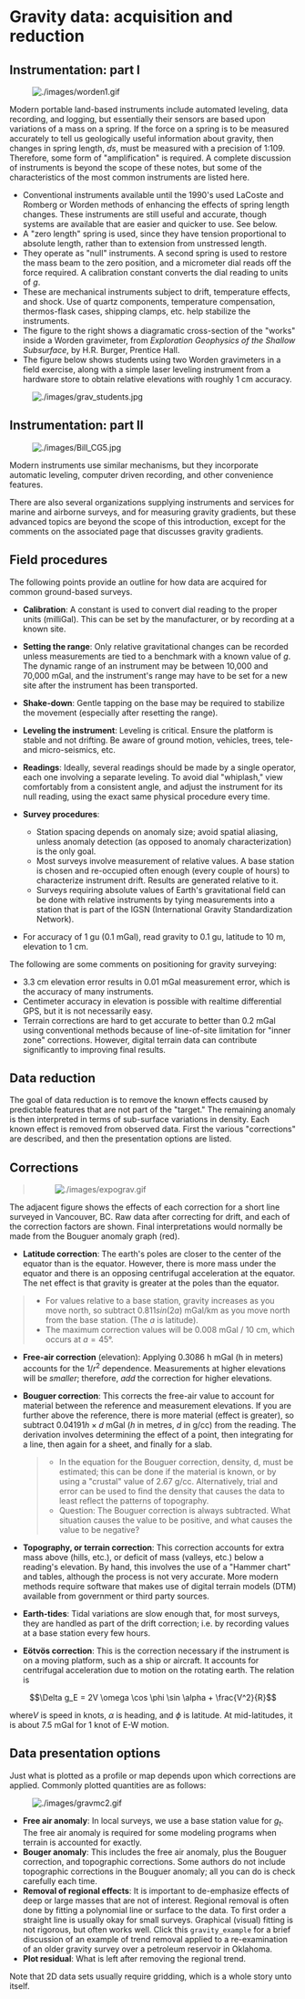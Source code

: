 # Gravity data: acquisition and reduction

## Instrumentation: part I

<figure class="align-center">
<img src="./images/worden1.gif" alt="./images/worden1.gif" />
</figure>

Modern portable land-based instruments include automated leveling, data
recording, and logging, but essentially their sensors are based upon
variations of a mass on a spring. If the force on a spring is to be
measured accurately to tell us geologically useful information about
gravity, then changes in spring length, $`ds`$, must be measured with a
precision of 1:109. Therefore, some form of "amplification" is required.
A complete discussion of instruments is beyond the scope of these notes,
but some of the characteristics of the most common instruments are
listed here.

- Conventional instruments available until the 1990's used LaCoste and
  Romberg or Worden methods of enhancing the effects of spring length
  changes. These instruments are still useful and accurate, though
  systems are available that are easier and quicker to use. See below.
- A "zero length" spring is used, since they have tension proportional
  to absolute length, rather than to extension from unstressed length.
- They operate as "null" instruments. A second spring is used to restore
  the mass beam to the zero position, and a micrometer dial reads off
  the force required. A calibration constant converts the dial reading
  to units of $`g`$.
- These are mechanical instruments subject to drift, temperature
  effects, and shock. Use of quartz components, temperature
  compensation, thermos-flask cases, shipping clamps, etc. help
  stabilize the instruments.
- The figure to the right shows a diagramatic cross-section of the
  "works" inside a Worden gravimeter, from *Exploration Geophysics of
  the Shallow Subsurface*, by H.R. Burger, Prentice Hall.
- The figure below shows students using two Worden gravimeters in a
  field exercise, along with a simple laser leveling instrument from a
  hardware store to obtain relative elevations with roughly 1 cm
  accuracy.

<figure class="align-center">
<img src="./images/grav_students.jpg"
alt="./images/grav_students.jpg" />
</figure>

## Instrumentation: part II

<figure class="align-right">
<img src="./images/Bill_CG5.jpg" alt="./images/Bill_CG5.jpg" />
</figure>

Modern instruments use similar mechanisms, but they incorporate
automatic leveling, computer driven recording, and other convenience
features.

There are also several organizations supplying instruments and services
for marine and airborne surveys, and for measuring gravity gradients,
but these advanced topics are beyond the scope of this introduction,
except for the comments on the associated page that discusses gravity
gradients.

## Field procedures

The following points provide an outline for how data are acquired for
common ground-based surveys.

- **Calibration**: A constant is used to convert dial reading to the
  proper units (milliGal). This can be set by the manufacturer, or by
  recording at a known site.

- **Setting the range**: Only relative gravitational changes can be
  recorded unless measurements are tied to a benchmark with a known
  value of $`g`$. The dynamic range of an instrument may be between
  10,000 and 70,000 mGal, and the instrument's range may have to be set
  for a new site after the instrument has been transported.

- **Shake-down**: Gentle tapping on the base may be required to
  stabilize the movement (especially after resetting the range).

- **Leveling the instrument**: Leveling is critical. Ensure the platform
  is stable and not drifting. Be aware of ground motion, vehicles,
  trees, tele- and micro-seismics, etc.

- **Readings**: Ideally, several readings should be made by a single
  operator, each one involving a separate leveling. To avoid dial
  "whiplash," view comfortably from a consistent angle, and adjust the
  instrument for its null reading, using the exact same physical
  procedure every time.

- **Survey procedures**:  
  - Station spacing depends on anomaly size; avoid spatial aliasing,
    unless anomaly detection (as opposed to anomaly characterization) is
    the only goal.
  - Most surveys involve measurement of relative values. A base station
    is chosen and re-occupied often enough (every couple of hours) to
    characterize instrument drift. Results are generated relative to it.
  - Surveys requiring absolute values of Earth's gravitational field can
    be done with relative instruments by tying measurements into a
    station that is part of the IGSN (International Gravity
    Standardization Network).

- For accuracy of 1 gu (0.1 mGal), read gravity to 0.1 gu, latitude to
  10 m, elevation to 1 cm.

The following are some comments on positioning for gravity surveying:

- 3.3 cm elevation error results in 0.01 mGal measurement error, which
  is the accuracy of many instruments.
- Centimeter accuracy in elevation is possible with realtime
  differential GPS, but it is not necessarily easy.
- Terrain corrections are hard to get accurate to better than 0.2 mGal
  using conventional methods because of line-of-site limitation for
  "inner zone" corrections. However, digital terrain data can contribute
  significantly to improving final results.

## Data reduction

The goal of data reduction is to remove the known effects caused by
predictable features that are not part of the "target." The remaining
anomaly is then interpreted in terms of sub-surface variations in
density. Each known effect is removed from observed data. First the
various "corrections" are described, and then the presentation options
are listed.

## Corrections

> <figure class="align-right">
> <img src="./images/expograv.gif" alt="./images/expograv.gif" />
> </figure>

The adjacent figure shows the effects of each correction for a short
line surveyed in Vancouver, BC. Raw data after correcting for drift, and
each of the correction factors are shown. Final interpretations would
normally be made from the Bouguer anomaly graph (red).

- **Latitude correction**: The earth's poles are closer to the center of
  the equator than is the equator. However, there is more mass under the
  equator and there is an opposing centrifugal acceleration at the
  equator. The net effect is that gravity is greater at the poles than
  the equator.

> - For values relative to a base station, gravity increases as you move
>   north, so subtract $`0.811sin(2a)`$ mGal/km as you move north from
>   the base station. (The $`a`$ is latitude).
> - The maximum correction values will be 0.008 mGal / 10 cm, which
>   occurs at $`a=45°`$.

- **Free-air correction** (elevation): Applying 0.3086 h mGal (h in
  meters) accounts for the $`1/r^2`$ dependence. Measurements at higher
  elevations will be *smaller*; therefore, *add* the correction for
  higher elevations.

- **Bouguer correction**: This corrects the free-air value to account
  for material between the reference and measurement elevations. If you
  are further above the reference, there is more material (effect is
  greater), so subtract $`0.04191 h× d`$ mGal ($`h`$ in metres, $`d`$ in
  g/cc) from the reading. The derivation involves determining the effect
  of a point, then integrating for a line, then again for a sheet, and
  finally for a slab.

  > - In the equation for the Bouguer correction, density, d, must be
  >   estimated; this can be done if the material is known, or by using
  >   a "crustal" value of 2.67 g/cc. Alternatively, trial and error can
  >   be used to find the density that causes the data to least reflect
  >   the patterns of topography.
  > - Question: The Bouguer correction is always subtracted. What
  >   situation causes the value to be positive, and what causes the
  >   value to be negative?

- **Topography, or terrain correction**: This correction accounts for
  extra mass above (hills, etc.), or deficit of mass (valleys, etc.)
  below a reading's elevation. By hand, this involves the use of a
  "Hammer chart" and tables, although the process is not very accurate.
  More modern methods require software that makes use of digital terrain
  models (DTM) available from government or third party sources.

- **Earth-tides**: Tidal variations are slow enough that, for most
  surveys, they are handled as part of the drift correction; i.e. by
  recording values at a base station every few hours.

- **Eötvös correction**: This is the correction necessary if the
  instrument is on a moving platform, such as a ship or aircraft. It
  accounts for centrifugal acceleration due to motion on the rotating
  earth. The relation is

``` math
\Delta g_E = 2V \omega \cos \phi \sin \alpha + \frac{V^2}{R}
```

where$`V`$ is speed in knots, $`\alpha`$ is heading, and $`\phi`$ is
latitude. At mid-latitudes, it is about 7.5 mGal for 1 knot of E-W
motion.

## Data presentation options

Just what is plotted as a profile or map depends upon which corrections
are applied. Commonly plotted quantities are as follows:

<figure class="align-right">
<img src="./images/gravmc2.gif" alt="./images/gravmc2.gif" />
</figure>

- **Free air anomaly**: In local surveys, we use a base station value
  for $`g_t`$. The free air anomaly is required for some modeling
  programs when terrain is accounted for exactly.
- **Bouger anomaly**: This includes the free air anomaly, plus the
  Bouguer correction, and topographic corrections. Some authors do not
  include topographic corrections in the Bouguer anomaly; all you can do
  is check carefully each time.
- **Removal of regional effects**: It is important to de-emphasize
  effects of deep or large masses that are not of interest. Regional
  removal is often done by fitting a polynomial line or surface to the
  data. To first order a straight line is usually okay for small
  surveys. Graphical (visual) fitting is not rigorous, but often works
  well. Click this `gravity_example` for a brief discussion of an
  example of trend removal applied to a re-examination of an older
  gravity survey over a petroleum reservoir in Oklahoma.
- **Plot residual**: What is left after removing the regional trend.

Note that 2D data sets usually require gridding, which is a whole story
unto itself.
